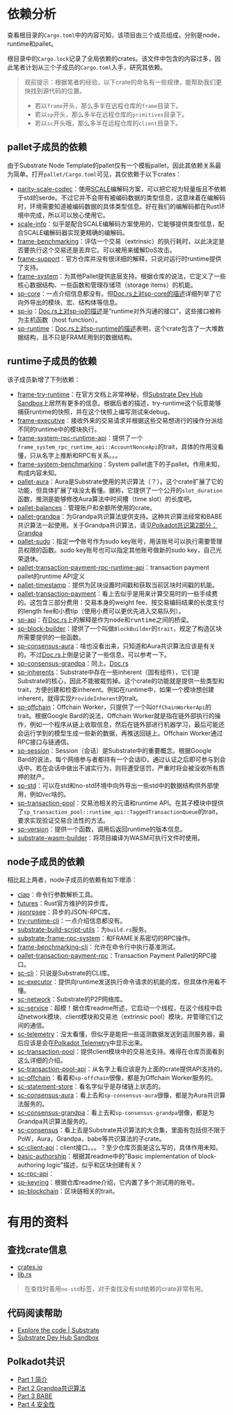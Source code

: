 # 依赖分析

查看根目录的`Cargo.toml`中的内容可知，该项目由三个成员组成，分别是node，runtime和pallet。

根目录中的`Cargo.lock`记录了全局依赖的crates。该文件中包含的内容过多，因此笔者计划从三个子成员的`Cargo.toml`入手，研究其依赖。

> 观前提示：根据笔者的经验，以下crate的命名有一些规律，能帮助我们更快找到源代码的位置。
> - 若以`frame`开头，那么多半在远程仓库的`frame`目录下。
> - 若以`sp`开头，那么多半在远程仓库的`primitives`目录下。
> - 若以`sc`开头哦，那么多半在远程仓库的`client`目录下。

## pallet子成员的依赖

由于Substrate Node Template的pallet仅有一个模板pallet，因此其依赖关系最为简单。打开`pallet/Cargo.toml`可见，其仅依赖于以下crates：

- [parity-scale-codec](https://crates.io/crates/parity-scale-codec)：使用[SCALE](https://docs.substrate.io/reference/scale-codec/)编解码方案，可以把它视为轻量版且不依赖于std的serde。不过它并不会带有被编码数据的类型信息，这意味着在编解码时，环境需要知道被编码数据的具体类型信息。好在我们的编解码都在Rust环境中完成，所以可以放心使用它。
- [scale-info](https://crates.io/crates/scale-info)：似乎是配合SCALE编解码方案使用的，它能够提供类型信息，配合SCALE编解码器实现更精确的编解码。
- [frame-benchmarking](https://github.com/paritytech/substrate/tree/polkadot-v1.0.0/frame/benchmarking)：评估一个交易（extrinsic）的执行耗时，以此决定是否要执行这个交易还是丢弃它。可以被用来缓解DoS攻击。
- [frame-support](https://github.com/paritytech/substrate/tree/polkadot-v1.0.0/frame/support)：官方仓库并没有很详细的解释，只说对运行时runtime提供了支持。
- [frame-system](https://github.com/paritytech/substrate/tree/polkadot-v1.0.0/frame/system)：为其他Pallet提供底层支持。根据仓库的说法，它定义了一些核心数据结构、一些函数和管理存储项（storage items）的机能。
- [sp-core](https://github.com/paritytech/substrate/tree/polkadot-v1.0.0/primitives/core)：一点介绍信息都没有。但[Doc.rs上对sp-core的描述](https://docs.rs/sp-core/latest/sp_core/)详细列举了它向外导出的模块、宏、结构体等信息。
- [sp-io](https://github.com/paritytech/substrate/tree/polkadot-v1.0.0/primitives/io)：[Doc.rs上对sp-io的描述](https://docs.rs/sp-io/latest/sp_io/)是“runtime对外沟通的接口”，这些接口被称为主机函数（host function）。
- [sp-runtime](https://github.com/paritytech/substrate/tree/polkadot-v1.0.0/primitives/runtime)：[Doc.rs上对sp-runtime的描述](https://docs.rs/sp-runtime/latest/sp_runtime/)表明，这个crate包含了一大堆数据结构，且不只是FRAME用到的数据结构。

## runtime子成员的依赖

该子成员新增了下列依赖：

- [frame-try-runtime](https://github.com/paritytech/substrate/tree/polkadot-v1.0.0/frame/try-runtime)：在官方文档上非常神秘，但[Substrate Dev Hub Sandbox](https://lsgunnlsgunn.github.io/dev-hub-sandbox-tabs/reference/command-line-tools/try-runtime/)上居然有更多的信息。根据后者的描述，try-runtime这个玩意能够捕获runtime的快照，并在这个快照上编写测试来debug。
- [frame-executive](https://github.com/paritytech/substrate/tree/polkadot-v1.0.0/frame/executive)：接收外来的交易请求并根据这些交易想进行的操作分派给不同的runtime中的模块执行。
- [frame-system-rpc-runtime-api](https://github.com/paritytech/substrate/tree/polkadot-v1.0.0/frame/system/rpc/runtime-api)：提供了一个`frame_system_rpc_runtime_api::AccountNonceApi`的trait，具体的作用没看懂，只从名字上推断和RPC有关系。。。
- [frame-system-benchmarking](https://github.com/paritytech/substrate/tree/polkadot-v1.0.0/frame/system/benchmarking)：System pallet底下的子pallet。作用未知，构成内容未知。
- [pallet-aura](https://github.com/paritytech/substrate/tree/polkadot-v1.0.0/frame/aura)：Aura是Substrate使用的共识算法（？）。这个crate扩展了它的功能，但具体扩展了啥没太看懂。据称，它提供了一个公开的`slot_duration`函数，推测是能够修改Aura算法中时间槽（time slot）的长度吧。
- [pallet-balances](https://github.com/paritytech/substrate/tree/polkadot-v1.0.0/frame/balances)：管理账户和余额所使用的crate。
- [pallet-grandpa](https://github.com/paritytech/substrate/tree/polkadot-v1.0.0/frame/grandpa)：为Grandpa共识算法提供支持。这种共识算法经常和BABE共识算法一起使用。关于Grandpa共识算法，请见[Polkadot共识第2部分：Grandpa](https://polkadot.network/blog/polkadotgong-shi-di-2bu-fen-grandpa)
- [pallet-sudo](https://github.com/paritytech/substrate/tree/polkadot-v1.0.0/frame/sudo)：指定**一个**账号作为sudo key账号，用该账号可以执行需要管理员权限的函数。sudo key账号也可以指定其他账号做新的sudo key，自己光荣退休。
- [pallet-transaction-payment-rpc-runtime-api](https://github.com/paritytech/substrate/tree/polkadot-v1.0.0/frame/transaction-payment/rpc/runtime-api)：transaction payment pallet的runtime API定义
- [pallet-timestamp](https://github.com/paritytech/substrate/tree/polkadot-v1.0.0/frame/timestamp)：提供为区块设置时间戳和获取当前区块时间戳的机能。
- [pallet-transaction-payment](https://lib.rs/crates/pallet-transaction-payment)：看上去似乎是用来计算交易时的一些手续费的。这包含三部分费用：交易本身的weight fee、按交易编码结果的长度支付的length fee和小费tip（使用小费可以更优先进入交易队列）。
- [sp-api](https://github.com/paritytech/substrate/tree/polkadot-v1.0.0/primitives/api)：在[Doc.rs](https://docs.rs/sp-api/latest/sp_api/)上的解释是<kbd>作为node和runtime之间的桥梁</kbd>。
- [sp-block-builder](https://github.com/paritytech/substrate/tree/polkadot-v1.0.0/primitives/block-builder)：提供了一个叫做`BlockBuilder`的`trait`，规定了构造区块所需要提供的一些函数。
- [sp-consensus-aura](https://docs.rs/sp-consensus-aura/latest/sp_consensus_aura/)：啥也没看出来，只知道和Aura共识算法应该是有关的。不过[Doc.rs](https://docs.rs/sp-consensus-aura/latest/sp_consensus_aura/)上倒是记录了一些信息，可以参考一下。
- [sp-consensus-grandpa](https://github.com/paritytech/substrate/tree/polkadot-v1.0.0/primitives/consensus/grandpa)：同上。[Doc.rs](https://docs.rs/sp-consensus-grandpa/latest/sp_consensus_grandpa/)
- [sp-inherents](https://github.com/paritytech/substrate/tree/polkadot-v1.0.0/primitives/inherents)：Substrate中存在一些inherent（固有组件），它们是Substrate的核心，因此不能被裁剪掉。这个crate的功能就是提供一些类型和trait，方便创建和检查inherent。例如在runtime中，如果一个模块想创建inherent，就得实现`ProvideInherent`的trait。
- [sp-offchain](https://github.com/paritytech/substrate/tree/polkadot-v1.0.0/primitives/offchain)：Offchain Worker，只提供了一个叫`OffChainWorkerApi`的trait。根据Google Bard的说法，Offchain Worker就是指在链外部执行的操作，例如一个程序从链上收取信息，然后在链外部进行机器学习，最后可能还会运行学到的模型生成一些新的数据，再推送回链上。Offchain Worker通过RPC接口与链通信。
- [sp-session](https://github.com/paritytech/substrate/tree/polkadot-v1.0.0/primitives/session)：Session（会话）是Substrate中的重要概念。根据Google Bard的说法，每个网络参与者都持有一个会话ID，通过认证之后即可参与到会话中。若在会话中做出不诚实行为，则将遭受惩罚，严重时将会被没收所有质押的财产。
- [sp-std](https://github.com/paritytech/substrate/tree/polkadot-v1.0.0/primitives/std)：可以在std和no-std环境中向外导出一些std中的数据结构供外部使用，例如`Vec`啥的。
- [sp-transaction-pool](https://github.com/paritytech/substrate/tree/polkadot-v1.0.0/primitives/transaction-pool)：交易池相关的元语和runtime API。在其子模块中提供了`sp_transaction_pool::runtime_api::TaggedTransactionQueue`的trait，要求实现验证交易合法性的方法。
- [sp-version](https://github.com/paritytech/substrate/tree/polkadot-v1.0.0/primitives/version)：提供一个函数，调用后返回runtime的版本信息。
- [substrate-wasm-builder](https://github.com/paritytech/substrate/tree/polkadot-v1.0.0/utils/wasm-builder)：将项目编译为WASM可执行文件时使用。

## node子成员的依赖

相比起上两者，node子成员的依赖有如下增添：

- [clap](https://crates.io/crates/clap)：命令行参数解析工具。
- [futures](https://crates.io/crates/futures)：Rust官方维护的异步库。
- [jsonrpsee](https://crates.io/crates/jsonrpsee)：异步的JSON-RPC库。
- [try-runtime-cli](https://github.com/paritytech/substrate/tree/polkadot-v1.0.0/utils/frame/try-runtime/cli)：一点介绍信息都没有。
- [substrate-build-script-utils](https://github.com/paritytech/substrate/tree/polkadot-v1.0.0/utils/build-script-utils)：为`build.rs`服务。
- [substrate-frame-rpc-system](https://github.com/paritytech/substrate/tree/polkadot-v1.0.0/utils/frame/rpc/system)：和FRAME关系密切的RPC操作。
- [frame-benchmarking-cli](https://github.com/paritytech/substrate/tree/polkadot-v1.0.0/utils/frame/benchmarking-cli)：允许在命令行中执行基准测试。
- [pallet-transaction-payment-rpc](https://github.com/paritytech/substrate/tree/polkadot-v1.0.0/frame/transaction-payment/rpc)：Transaction Payment Pallet的RPC接口。
- [sc-cli](https://github.com/paritytech/substrate/tree/polkadot-v1.0.0/client/cli)：只说是Substrate的CLI库。
- [sc-executor](https://github.com/paritytech/substrate/tree/polkadot-v1.0.0/client/executor)：提供向runtime发送执行命令请求的机能的库，但具体作用看不懂。
- [sc-network](https://github.com/paritytech/substrate/tree/polkadot-v1.0.0/client/network)：Substrate的P2P网络库。
- [sc-service](https://github.com/paritytech/substrate/tree/polkadot-v1.0.0/client/service)：超模！据仓库readme所述，它启动一个线程，在这个线程中启动network模块、client模块和交易池（extrinsic pool）模块，并管理它们之间的通信。
- [sc-telemetry](https://github.com/paritytech/substrate/tree/polkadot-v1.0.0/client/telemetry)：没太看懂，但似乎是能把一些遥测数据发送到遥测服务器，最后应该是会在[Polkadot Telemetry](https://telemetry.polkadot.io/)中显示出来。
- [sc-transaction-pool](https://github.com/paritytech/substrate/tree/polkadot-v1.0.0/client/transaction-pool)：提供client模块中的交易池支持。难得在仓库页面看到这么详细的介绍。
- [sc-transaction-pool-api](https://github.com/paritytech/substrate/tree/polkadot-v1.0.0/client/transaction-pool/api)：从名字上看应该是为上面的crate提供API支持的。
- [sc-offchain](https://github.com/paritytech/substrate/tree/polkadot-v1.0.0/client/offchain)：看着和`sp-offchain`很像，都是为Offchain Worker服务的。
- [sc-statement-store](https://github.com/paritytech/substrate/tree/polkadot-v1.0.0/client/statement-store)：看名字似乎是存储链上状态的。
- [sc-consensus-aura](https://github.com/paritytech/substrate/tree/polkadot-v1.0.0/client/consensus/aura)：看上去和`sp-consensus-aura`很像，都是为Aura共识算法服务的。
- [sc-consensus-grandpa](https://github.com/paritytech/substrate/tree/polkadot-v1.0.0/client/consensus/grandpa)：看上去和`sp-consensus-grandpa`很像，都是为Grandpa共识算法服务的。
- [sc-consensus](https://github.com/paritytech/substrate/tree/polkadot-v1.0.0/client/consensus)：看上去是Substrate共识算法的大合集，里面有包括但不限于PoW，Aura，Grandpa，babe等共识算法的子crate。
- [sc-client-api](https://github.com/paritytech/substrate/tree/polkadot-v1.0.0/client/api)：client接口。。。？至少仓库页面是这么写的，具体作用未知。
- [basic-authorship](https://github.com/paritytech/substrate/tree/polkadot-v1.0.0/client/basic-authorship)：根据其readme中的"Basic implementation of block-authoring logic"描述，似乎和区块创建有关？
- [sc-rpc-api](https://github.com/paritytech/substrate/tree/polkadot-v1.0.0/client/rpc-api)：
- [sp-keyring](https://github.com/paritytech/substrate/tree/polkadot-v1.0.0/primitives/keyring)：根据仓库readme介绍，它内置了多个测试用的账号。
- [sp-blockchain](https://github.com/paritytech/substrate/tree/polkadot-v1.0.0/primitives/blockchain)：区块链相关的trait。

# 有用的资料

## 查找crate信息

- [crates.io](https://crates.io/)
- [lib.rs](https://lib.rs/)

> 在查找时善用`no-std`标签，对于查找没有std依赖的crate非常有用。

## 代码阅读帮助

- [Explore the code | Substrate](https://docs.substrate.io/quick-start/explore-the-code/)
- [Substrate Dev Hub Sandbox](https://lsgunnlsgunn.github.io/dev-hub-sandbox-tabs/)

## Polkadot共识

- [Part 1 简介](https://polkadot.network/blog/polkadotgong-shi-di-1bu-fen-jian-jie)
- [Part 2 Grandpa共识算法](https://polkadot.network/blog/polkadotgong-shi-di-2bu-fen-grandpa)
- [Part 3 BABE](https://polkadot.network/blog/polkadotgong-shi-di-3bu-fen-babe)
- [Part 4 安全性](https://polkadot.network/blog/polkadotgong-shi-di-4bu-fen-an-quan-xing)